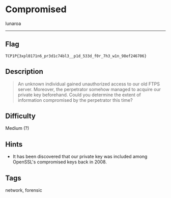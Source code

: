 # Compromised

lunaroa

---

## Flag

```
TCP1P{3xpl0171n6_pr3d1c74bl3__p1d_533d_f0r_7h3_w1n_98ef246706}
```

## Description
> An unknown individual gained unauthorized access to our old FTPS server. Moreover, the perpetrator somehow managed to acquire our private key beforehand. Could you determine the extent of information compromised by the perpetrator this time?

## Difficulty
Medium (?)

## Hints
- It has been discovered that our private key was included among OpenSSL's compromised keys back in 2008. 

## Tags
network, forensic
